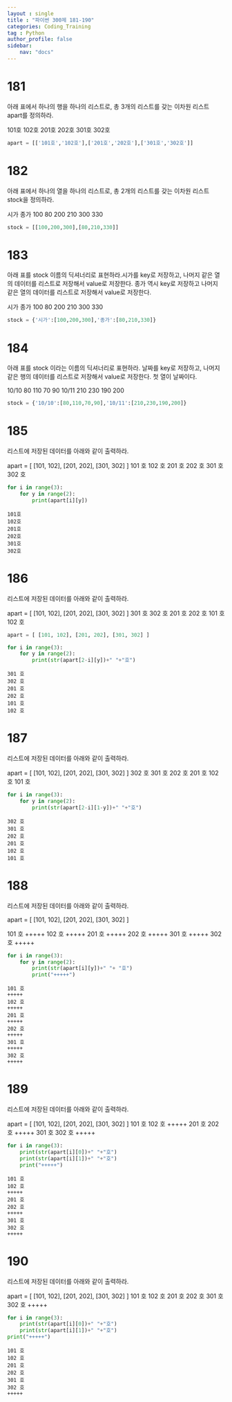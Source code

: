 ```yaml
---
layout : single
title : "파이썬 300제 181-190"
categories: Coding_Training
tag : Python
author_profile: false
sidebar:
    nav: "docs"
---
```

# 181
아래 표에서 하나의 행을 하나의 리스트로, 총 3개의 리스트를 갖는 이차원 리스트 apart를 정의하라.

101호	102호
201호	202호
301호	302호 


```python
apart = [['101호','102호'],['201호','202호'],['301호','302호']]
```

# 182
아래 표에서 하나의 열을 하나의 리스트로, 총 2개의 리스트를 갖는 이차원 리스트 stock을 정의하라.

시가	종가
100	80
200	210
300	330 


```python
stock = [[100,200,300],[80,210,330]]
```

# 183
아래 표를 stock 이름의 딕셔너리로 표현하라.시가를 key로 저장하고, 나머지 같은 열의 데이터를 리스트로 저장해서 value로 저장한다. 종가 역시 key로 저장하고 나머지 같은 열의 데이터를 리스트로 저장해서 value로 저장한다.

시가	종가
100	80
200	210
300	330


```python
stock = {'시가':[100,200,300],'종가':[80,210,330]}
```

# 184
아래 표를 stock 이라는 이름의 딕셔너리로 표현하라. 날짜를 key로 저장하고, 나머지 같은 행의 데이터를 리스트로 저장해서 value로 저장한다. 첫 열이 날짜이다.

10/10	80	110	70	90
10/11	210	230	190	200


```python
stock = {'10/10':[80,110,70,90],'10/11':[210,230,190,200]}
```

# 185
리스트에 저장된 데이터를 아래와 같이 출력하라.

apart = [ [101, 102], [201, 202], [301, 302] ]
101 호
102 호
201 호
202 호
301 호
302 호


```python
for i in range(3):
    for y in range(2):
        print(apart[i][y])
```

    101호
    102호
    201호
    202호
    301호
    302호
    

# 186
리스트에 저장된 데이터를 아래와 같이 출력하라.

apart = [ [101, 102], [201, 202], [301, 302] ]
301 호
302 호
201 호
202 호
101 호
102 호


```python
apart = [ [101, 102], [201, 202], [301, 302] ]
```


```python
for i in range(3):
    for y in range(2):
        print(str(apart[2-i][y])+" "+"호")
```

    301 호
    302 호
    201 호
    202 호
    101 호
    102 호
    

# 187
리스트에 저장된 데이터를 아래와 같이 출력하라.

apart = [ [101, 102], [201, 202], [301, 302] ]
302 호
301 호
202 호
201 호
102 호
101 호


```python
for i in range(3):
    for y in range(2):
        print(str(apart[2-i][1-y])+" "+"호")
```

    302 호
    301 호
    202 호
    201 호
    102 호
    101 호
    

# 188
리스트에 저장된 데이터를 아래와 같이 출력하라.

apart = [ [101, 102], [201, 202], [301, 302] ]

101 호
+++++
102 호
+++++
201 호
+++++
202 호
+++++
301 호
+++++
302 호
+++++


```python
for i in range(3):
    for y in range(2):
        print(str(apart[i][y])+" "+ "호")
        print("+++++")
```

    101 호
    +++++
    102 호
    +++++
    201 호
    +++++
    202 호
    +++++
    301 호
    +++++
    302 호
    +++++
    

# 189
리스트에 저장된 데이터를 아래와 같이 출력하라.

apart = [ [101, 102], [201, 202], [301, 302] ]
101 호
102 호
+++++
201 호
202 호
+++++
301 호
302 호
+++++


```python
for i in range(3):
    print(str(apart[i][0])+" "+"호")
    print(str(apart[i][1])+" "+"호")
    print("+++++")
```

    101 호
    102 호
    +++++
    201 호
    202 호
    +++++
    301 호
    302 호
    +++++
    

# 190
리스트에 저장된 데이터를 아래와 같이 출력하라.

apart = [ [101, 102], [201, 202], [301, 302] ]
101 호
102 호
201 호
202 호
301 호
302 호
+++++


```python
for i in range(3):
    print(str(apart[i][0])+" "+"호")
    print(str(apart[i][1])+" "+"호")
print("+++++")
```

    101 호
    102 호
    201 호
    202 호
    301 호
    302 호
    +++++
    


```python

```
